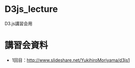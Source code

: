 D3js_lecture
============

D3.js講習会用

# 講習会資料
* 1回目：http://www.slideshare.net/YukihiroMoriyama/d3js1

